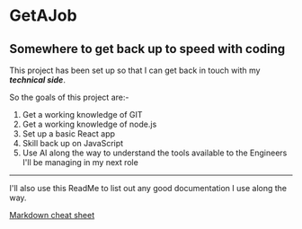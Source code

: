 # GetAJob
## Somewhere to get back up to speed with coding

This project has been set up so that I can get back in touch with my ***technical side***.

So the goals of this project are:-

1. Get a working knowledge of GIT
2. Get a working knowledge of node.js
3. Set up a basic React app
4. Skill back up on JavaScript
5. Use AI along the way to understand the tools available to the Engineers I'll be managing in my next role

---

I'll also use this ReadMe to list out any good documentation I use along the way.

[Markdown cheat sheet](https://www.markdownguide.org/cheat-sheet/)
